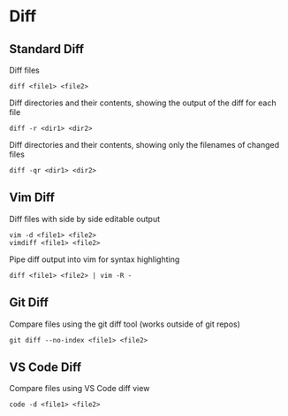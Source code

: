 # Diff

## Standard Diff

Diff files

    diff <file1> <file2>

Diff directories and their contents, showing the output of the diff for each file

    diff -r <dir1> <dir2>

Diff directories and their contents, showing only the filenames of changed files

    diff -qr <dir1> <dir2>

## Vim Diff

Diff files with side by side editable output

    vim -d <file1> <file2>
    vimdiff <file1> <file2>

Pipe diff output into vim for syntax highlighting

    diff <file1> <file2> | vim -R -

## Git Diff

Compare files using the git diff tool (works outside of git repos)

    git diff --no-index <file1> <file2>

## VS Code Diff

Compare files using VS Code diff view

    code -d <file1> <file2>
